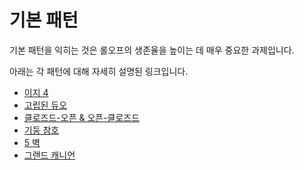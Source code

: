 # 기본 패턴

기본 패턴을 익히는 것은 롤오프의 생존율을 높이는 데 매우 중요한 과제입니다.

아래는 각 패턴에 대해 자세히 설명된 링크입니다.

* [이지 4](./easy-4.md)
* [고립된 듀오](./isolated-duo.md)
* [클로즈드-오픈 & 오픈-클로즈드](./closed-open-open-closed.md)
* [기둥 참호](./pillar-trench.md)
* [5 벽](./5-waller.md)
* [그랜드 캐니언](./grand-canyon.md)
